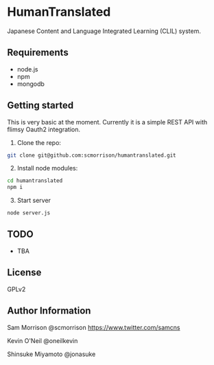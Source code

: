 HumanTranslated
========

Japanese Content and Language Integrated Learning (CLIL) system.

Requirements
------------

* node.js
* npm
* mongodb

Getting started
---------------

This is very basic at the moment. Currently it is a simple REST API with flimsy Oauth2 integration. 

1) Clone the repo:

```bash
git clone git@github.com:scmorrison/humantranslated.git
```

2) Install node modules:
```bash
cd humantranslated
npm i
```

3) Start server
```bash
node server.js
```

TODO
----

* TBA

License
-------

GPLv2

Author Information
------------------

Sam Morrison @scmorrison
https://www.twitter.com/samcns

Kevin O'Neil @oneilkevin

Shinsuke Miyamoto @jonasuke
